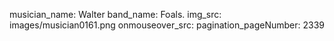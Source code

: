 musician_name: Walter
band_name: Foals.
img_src: images/musician0161.png
onmouseover_src: 
pagination_pageNumber: 2339